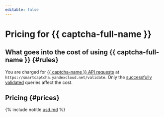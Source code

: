 ```yaml
---
editable: false
---
```


# Pricing for {{ captcha-full-name }}

## What goes into the cost of using {{ captcha-full-name }} {#rules}

You are charged for [{{ captcha-name }} API requests](./quickstart.md#check-answer) at `https://smartcaptcha.yandexcloud.net/validate`. Only the [successfully validated](concepts/validation.md#service-response) queries affect the cost.

## Pricing {#prices}




{% include notitle [usd.md](../_pricing/smartcaptcha/usd.md) %}

